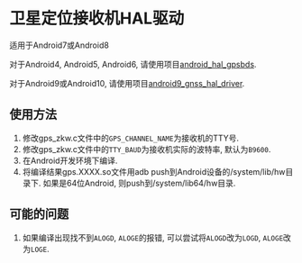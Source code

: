 # 卫星定位接收机HAL驱动

适用于Android7或Android8

对于Android4, Android5, Android6, 请使用项目[android_hal_gpsbds](https://github.com/zxcwhale/android_hal_gpsbds).

对于Android9或Android10, 请使用项目[android9_gnss_hal_driver](https://github.com/zxcwhale/android9_gnss_hal_driver).
## 使用方法

1. 修改gps_zkw.c文件中的`GPS_CHANNEL_NAME`为接收机的TTY号.
2. 修改gps_zkw.c文件中的`TTY_BAUD`为接收机实际的波特率, 默认为`B9600`.
3. 在Android开发环境下编译.
4. 将编译结果gps.XXXX.so文件用adb push到Android设备的/system/lib/hw目录下. 如果是64位Android, 则push到/system/lib64/hw目录.

## 可能的问题

1. 如果编译出现找不到`ALOGD`, `ALOGE`的报错, 可以尝试将`ALOGD`改为`LOGD`, `ALOGE`改为`LOGE`.
